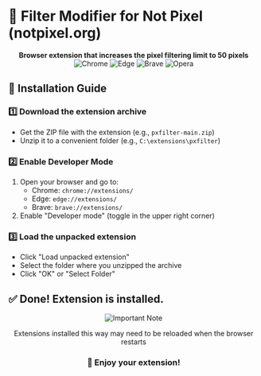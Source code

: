 # 🎨 Filter Modifier for Not Pixel (notpixel.org)

<div align="center">
  <strong>Browser extension that increases the pixel filtering limit to 50 pixels</strong>
  
  <div>
    <img src="https://img.shields.io/badge/Chrome-4285F4?style=for-the-badge&logo=GoogleChrome&logoColor=white" alt="Chrome">
    <img src="https://img.shields.io/badge/Edge-0078D7?style=for-the-badge&logo=Microsoft-edge&logoColor=white" alt="Edge">
    <img src="https://img.shields.io/badge/Brave-FB542B?style=for-the-badge&logo=Brave&logoColor=white" alt="Brave">
    <img src="https://img.shields.io/badge/Opera-FF1B2D?style=for-the-badge&logo=Opera&logoColor=white" alt="Opera">
  </div>
</div>

## 🚀 Installation Guide

### 1️⃣ Download the extension archive
- Get the ZIP file with the extension (e.g., `pxfilter-main.zip`)
- Unzip it to a convenient folder (e.g., `C:\extensions\pxfilter`)

### 2️⃣ Enable Developer Mode
1. Open your browser and go to:
   - Chrome: `chrome://extensions/`
   - Edge: `edge://extensions/`
   - Brave: `brave://extensions/`
2. Enable "Developer mode" (toggle in the upper right corner)

### 3️⃣ Load the unpacked extension
- Click "Load unpacked extension"
- Select the folder where you unzipped the archive
- Click "OK" or "Select Folder"

## ✅ Done! Extension is installed.

<div align="center">
  <img src="https://img.shields.io/badge/Important-Note-yellow" alt="Important Note">
  <p>Extensions installed this way may need to be reloaded when the browser restarts</p>
</div>

<h3 align="center">💖 Enjoy your extension!</h3>
